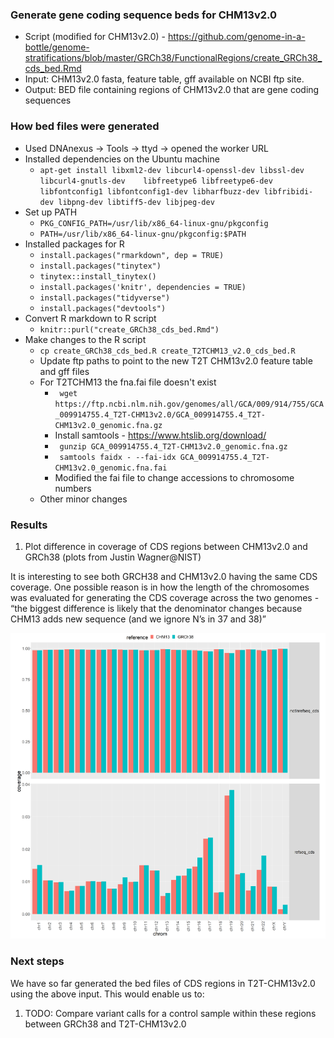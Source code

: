 ### Generate gene coding sequence beds for CHM13v2.0

- Script (modified for CHM13v2.0) - https://github.com/genome-in-a-bottle/genome-stratifications/blob/master/GRCh38/FunctionalRegions/create_GRCh38_cds_bed.Rmd
- Input: CHM13v2.0 fasta, feature table, gff available on NCBI ftp site.
- Output: BED file containing regions of CHM13v2.0 that are gene coding sequences

### How bed files were generated

- Used DNAnexus -> Tools -> ttyd -> opened the worker URL
- Installed dependencies on the Ubuntu machine
  - `apt-get install libxml2-dev libcurl4-openssl-dev libssl-dev libcurl4-gnutls-dev	libfreetype6 libfreetype6-dev libfontconfig1 libfontconfig1-dev	libharfbuzz-dev libfribidi-dev libpng-dev libtiff5-dev libjpeg-dev`
- Set up PATH
  - `PKG_CONFIG_PATH=/usr/lib/x86_64-linux-gnu/pkgconfig`
  - `PATH=/usr/lib/x86_64-linux-gnu/pkgconfig:$PATH`
- Installed packages for R
  - `install.packages("rmarkdown", dep = TRUE)`
  - `install.packages("tinytex")`
  - `tinytex::install_tinytex()`
  - `install.packages('knitr', dependencies = TRUE)`
  - `install.packages("tidyverse")`
  - `install.packages("devtools")`
- Convert R markdown to R script
  - `knitr::purl("create_GRCh38_cds_bed.Rmd")`
- Make changes to the R script 
  - `cp create_GRCh38_cds_bed.R create_T2TCHM13_v2.0_cds_bed.R`
  - Update ftp paths to point to the new T2T CHM13v2.0 feature table and gff files
  - For T2TCHM13 the fna.fai file doesn't exist
    - ` wget https://ftp.ncbi.nlm.nih.gov/genomes/all/GCA/009/914/755/GCA_009914755.4_T2T-CHM13v2.0/GCA_009914755.4_T2T-CHM13v2.0_genomic.fna.gz`
    - Install samtools - https://www.htslib.org/download/
    - ` gunzip GCA_009914755.4_T2T-CHM13v2.0_genomic.fna.gz`
    - ` samtools faidx - --fai-idx GCA_009914755.4_T2T-CHM13v2.0_genomic.fna.fai`
    - Modified the fai file to change accessions to chromosome numbers
  - Other minor changes

### Results
  1. Plot difference in coverage of CDS regions between CHM13v2.0 and GRCh38 (plots from Justin Wagner@NIST)
  
It is interesting to see both GRCH38 and CHM13v2.0 having the same CDS coverage. One possible reason is in how the length of the chromosomes was  evaluated for generating the CDS coverage across the two genomes - “the biggest difference is likely that the denominator changes because CHM13 adds new sequence (and we ignore N’s in 37 and 38)”

 ![cds gene coverage](./CHM13_GRCh38refseq_plots.PNG)
 
### Next steps
We have so far generated the bed files of CDS regions in T2T-CHM13v2.0 using the above input. This would enable us to:
  1. TODO: Compare variant calls for a control sample within these regions between GRCh38 and T2T-CHM13v2.0


